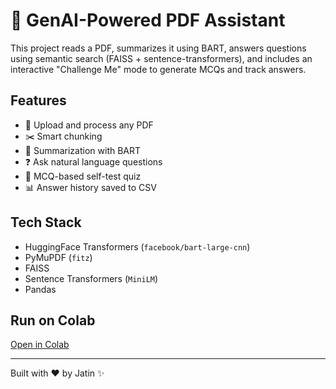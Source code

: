# 🧠 GenAI-Powered PDF Assistant

This project reads a PDF, summarizes it using BART, answers questions using semantic search (FAISS + sentence-transformers), and includes an interactive "Challenge Me" mode to generate MCQs and track answers.

## Features
- 📄 Upload and process any PDF
- ✂️ Smart chunking
- 🧠 Summarization with BART
- ❓ Ask natural language questions
- 🧪 MCQ-based self-test quiz
- 📊 Answer history saved to CSV

## Tech Stack
- HuggingFace Transformers (`facebook/bart-large-cnn`)
- PyMuPDF (`fitz`)
- FAISS
- Sentence Transformers (`MiniLM`)
- Pandas

## Run on Colab
[Open in Colab](https://colab.research.google.com/...)

---

Built with ❤️ by Jatin ✨
